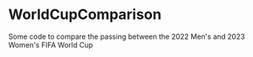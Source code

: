 # WorldCupComparison
Some code to compare the passing between the 2022 Men's and 2023 Women's FIFA World Cup
